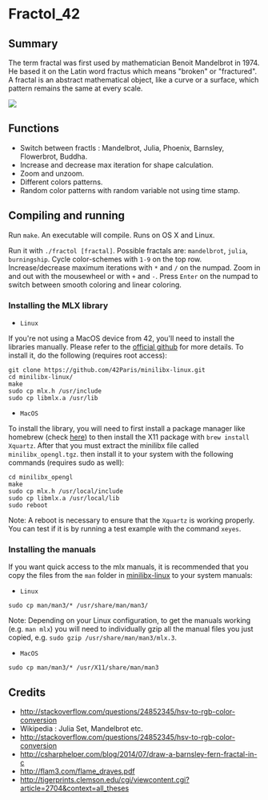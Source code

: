 # Fractol_42

## Summary
The term fractal was first used by mathematician Benoit Mandelbrot in 1974. He based
it on the Latin word fractus which means "broken" or "fractured".
A fractal is an abstract mathematical object, like a curve or a surface, which pattern
remains the same at every scale.


<img align="center" src="https://blogger.googleusercontent.com/img/b/R29vZ2xl/AVvXsEjpOd2uDDC4cPG5hW5-6xlGCe6BSZGk4-IZFPypGs3KaTXG7UiqXtqfaM-74MC5BR7ju-rmSSPUDUW05NjvnYHPwU-1aDbKZvdFeJX8GnQO07qxiR5J0Js12HXXIXHniwlnikfoOHSgmAIJRzeCBbjwthkus_8ChY32bzAK_hmSwK7o4nSJbnRqo5sM/s1024/fractol.jpg">

## Functions
* Switch between fractls : Mandelbrot, Julia, Phoenix, Barnsley, Flowerbrot, Buddha.
* Increase and decrease max iteration for shape calculation.
* Zoom and unzoom.
* Different colors patterns.
* Random color patterns with random variable not using time stamp.


## Compiling and running
Run `make`. An executable will compile. Runs on OS X and Linux.

Run it with `./fractol [fractal]`. Possible fractals are: `mandelbrot`, `julia`,
`burningship`. Cycle color-schemes with `1-9` on the top row. Increase/decrease
maximum iterations with `*` and `/` on the numpad. Zoom in and out with the
mousewheel or with `+` and `-`. Press `Enter` on the numpad to switch between
smooth coloring and linear coloring.

### Installing the MLX library

* ``Linux``

If you're not using a MacOS device from 42, you'll need to install the libraries manually. Please refer to the [official github](https://github.com/42Paris/minilibx-linux) for more details. To install it, do the following (requires root access):

```shell
git clone https://github.com/42Paris/minilibx-linux.git
cd minilibx-linux/
make
sudo cp mlx.h /usr/include
sudo cp libmlx.a /usr/lib
```

* ``MacOS``

To install the library, you will need to first install a package manager like homebrew (check [here](https://brew.sh/)) to then install the X11 package with ``brew install Xquartz``. After that you must extract the minilibx file called ``minilibx_opengl.tgz``. then install it to your system with the following commands (requires sudo as well):

```shell
cd minilibx_opengl
make
sudo cp mlx.h /usr/local/include
sudo cp libmlx.a /usr/local/lib
sudo reboot
```
Note: A reboot is necessary to ensure that the ``Xquartz`` is working properly. You can test if it is by running a test example with the command ``xeyes``.

### Installing the manuals

If you want quick access to the mlx manuals, it is recommended that you copy the files from the ``man`` folder in [minilibx-linux](https://github.com/42Paris/minilibx-linux) to your system manuals:

* ``Linux``
```shell
sudo cp man/man3/* /usr/share/man/man3/
```
Note: Depending on your Linux configuration, to get the manuals working (e.g. ``man mlx``) you will need to individually gzip all the manual files you just copied, e.g. ``sudo gzip /usr/share/man/man3/mlx.3``.

* ``MacOS``
```shell
sudo cp man/man3/* /usr/X11/share/man/man3
```


## Credits
* http://stackoverflow.com/questions/24852345/hsv-to-rgb-color-conversion
* Wikipedia : Julia Set, Mandelbrot etc.
* http://stackoverflow.com/questions/24852345/hsv-to-rgb-color-conversion
* http://csharphelper.com/blog/2014/07/draw-a-barnsley-fern-fractal-in-c
* http://flam3.com/flame_draves.pdf
* http://tigerprints.clemson.edu/cgi/viewcontent.cgi?article=2704&context=all_theses
